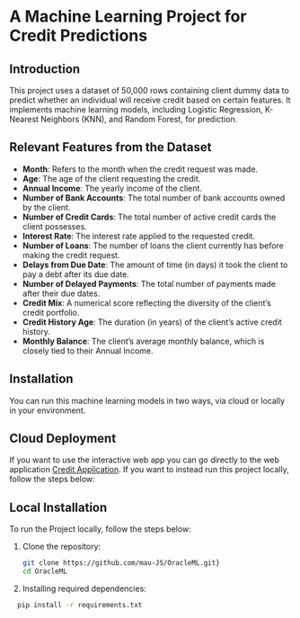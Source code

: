 # A Machine Learning Project for Credit Predictions

## Introduction
This project uses a dataset of 50,000 rows containing client dummy data to predict whether an individual will receive credit based on certain features. It implements machine learning models, including Logistic Regression, K-Nearest Neighbors (KNN), and Random Forest, for prediction.

## Relevant Features from the Dataset
- **Month**: Refers to the month when the credit request was made.
- **Age**: The age of the client requesting the credit.
- **Annual Income**: The yearly income of the client.
- **Number of Bank Accounts**: The total number of bank accounts owned by the client.
- **Number of Credit Cards**: The total number of active credit cards the client possesses.
- **Interest Rate**: The interest rate applied to the requested credit.
- **Number of Loans**: The number of loans the client currently has before making the credit request.
- **Delays from Due Date**: The amount of time (in days) it took the client to pay a debt after its due date.
- **Number of Delayed Payments**: The total number of payments made after their due dates.
- **Credit Mix**: A numerical score reflecting the diversity of the client’s credit portfolio.
- **Credit History Age**: The duration (in years) of the client’s active credit history.
- **Monthly Balance**: The client’s average monthly balance, which is closely tied to their Annual Income.

## Installation
You can run this machine learning models in two ways, via cloud or locally in your environment.

## Cloud Deployment
If you want to use the interactive web app you can go directly to the web application [Credit Application](https://maujs-ml.streamlit.app/).
If you want to instead run this project locally, follow the steps below:

## Local Installation
To run the Project locally, follow the steps below:
1. Clone the repository:
   ```bash
   git clone https://github.com/mau-JS/OracleML.git}
   cd OracleML
   ```
2. Installing required dependencies:
  ```bash
    pip install -r requirements.txt
  ```

   